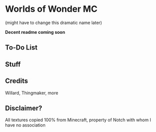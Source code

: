 # Worlds of Wonder MC
(might have to change this dramatic name later)

**Decent readme coming soon**

## To-Do List

## Stuff

## Credits

Willard,
Thingmaker,
more

## Disclaimer?
All textures copied 100% from Minecraft, property of Notch with whom I have no association
